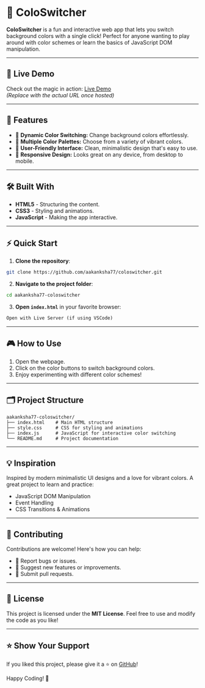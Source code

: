 # 🎨 ColoSwitcher  

**ColoSwitcher** is a fun and interactive web app that lets you switch background colors with a single click! Perfect for anyone wanting to play around with color schemes or learn the basics of JavaScript DOM manipulation.  

---

## 🌟 Live Demo  
Check out the magic in action: [Live Demo](#)  
*(Replace with the actual URL once hosted)*  

---

## 🚀 Features  

- 🎨 **Dynamic Color Switching:** Change background colors effortlessly.  
- 🌈 **Multiple Color Palettes:** Choose from a variety of vibrant colors.  
- 🎯 **User-Friendly Interface:** Clean, minimalistic design that's easy to use.  
- 📱 **Responsive Design:** Looks great on any device, from desktop to mobile.  

---

## 🛠️ Built With  

- **HTML5** - Structuring the content.  
- **CSS3** - Styling and animations.  
- **JavaScript** - Making the app interactive.  

---

## ⚡ Quick Start  

1. **Clone the repository**:  
```bash
git clone https://github.com/aakanksha77/coloswitcher.git
```

2. **Navigate to the project folder**:  
```bash
cd aakanksha77-coloswitcher
```

3. **Open `index.html`** in your favorite browser:  
```html
Open with Live Server (if using VSCode) 
```

---

## 🎮 How to Use  

1. Open the webpage.  
2. Click on the color buttons to switch background colors.  
3. Enjoy experimenting with different color schemes!  

---

## 🗂️ Project Structure  

```plaintext
aakanksha77-coloswitcher/
├── index.html    # Main HTML structure
├── style.css     # CSS for styling and animations
├── index.js      # JavaScript for interactive color switching
└── README.md     # Project documentation
```

---

## 💡 Inspiration  

Inspired by modern minimalistic UI designs and a love for vibrant colors. A great project to learn and practice:  
- JavaScript DOM Manipulation  
- Event Handling  
- CSS Transitions & Animations  

---

## 🤝 Contributing  

Contributions are welcome! Here's how you can help:  
- 🐛 Report bugs or issues.  
- 🌟 Suggest new features or improvements.  
- 🔧 Submit pull requests.  

---

## 📜 License  

This project is licensed under the **MIT License**. Feel free to use and modify the code as you like!  

---

## ⭐ Show Your Support  

If you liked this project, please give it a ⭐ on [GitHub](https://github.com/aakanksha77/coloswitcher)!  

Happy Coding! 🎉  
